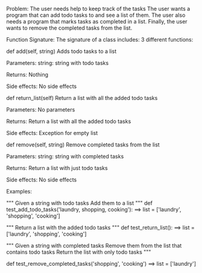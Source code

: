 Problem:
The user needs help to keep track of the tasks
The user wants a program that can add todo tasks to and see a list of them.
The user also needs a program that marks tasks as completed in a list.
Finally, the user wants to remove the completed tasks from the list.

Function Signature:
The signature of a class includes:
3 different functions:

def add(self, string)
    Adds todo tasks to a list

Parameters:
    string: string with todo tasks

Returns:
    Nothing

Side effects:
    No side effects

def return_list(self)
    Return a list with all the added todo tasks

Parameters:
    No parameters

Returns:
    Return a list with all the added todo tasks

Side effects:
    Exception for empty list

def remove(self, string)
    Remove completed tasks from the list

Parameters:
    string: string with completed tasks

Returns:
    Return a list with just todo tasks

Side effects:
    No side effects


Examples:

"""
Given a string with todo tasks
Add them to a list
"""
def test_add_todo_tasks('laundry, shopping, cooking'):
    ==> list = ['laundry', 'shopping', 'cooking']

"""
Return a list with the added todo tasks
"""
def test_return_list():
    ==> list = ['laundry', 'shopping', 'cooking']

"""
Given a string with completed tasks
Remove them from the list that contains todo tasks
Return the list with only todo tasks
"""

def test_remove_completed_tasks('shopping', 'cooking')
    ==> list = ['laundry']